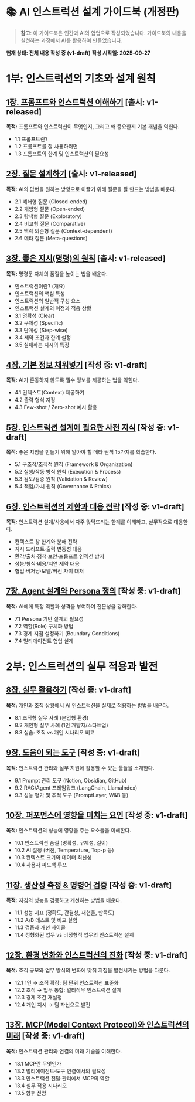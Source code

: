 # 📚 AI 인스트럭션 설계 가이드북 (개정판)

> **참고**: 이 가이드북은 인간과 AI의 협업으로 작성되었습니다. 가이드북의 내용을 실천하는 과정에서 AI를 활용하여 만들었습니다.

**현재 상태: 전체 내용 작성 중 (v1-draft)**
**작성 시작일: 2025-09-27**

# 1부: 인스트럭션의 기초와 설계 원칙

## [1장. 프롬프트와 인스트럭션 이해하기](01-introduction.md) [출시: v1-released]
**목적:** 프롬프트와 인스트럭션이 무엇인지, 그리고 왜 중요한지 기본 개념을 익힌다.

- 1.1 프롬프트란?
- 1.2 프롬프트를 잘 사용하려면
- 1.3 프롬프트의 한계 및 인스트럭션의 필요성

## [2장. 질문 설계하기](02-questions.md) [출시: v1-released]
**목적:** AI의 답변을 원하는 방향으로 이끌기 위해 질문을 잘 만드는 방법을 배운다.

- 2.1 폐쇄형 질문 (Closed-ended)
- 2.2 개방형 질문 (Open-ended)
- 2.3 탐색형 질문 (Exploratory)
- 2.4 비교형 질문 (Comparative)
- 2.5 맥락 의존형 질문 (Context-dependent)
- 2.6 메타 질문 (Meta-questions)

## [3장. 좋은 지시(명령)의 원칙](03-good-instructions.md) [출시: v1-released]
**목적:** 명령문 자체의 품질을 높이는 법을 배운다.

- 인스트럭션이란? (개요)
- 인스트럭션의 핵심 특성
- 인스트럭션의 일반적 구성 요소
- 인스트럭션 설계의 이점과 적용 상황
- 3.1 명확성 (Clear)
- 3.2 구체성 (Specific)
- 3.3 단계성 (Step-wise)
- 3.4 제약 조건과 한계 설정
- 3.5 실패하는 지시의 특징

## [4장. 기본 정보 채워넣기](04-context.md) [작성 중: v1-draft]
**목적:** AI가 혼동하지 않도록 필수 정보를 제공하는 법을 익힌다.

- 4.1 컨텍스트(Context) 제공하기
- 4.2 출력 형식 지정
- 4.3 Few-shot / Zero-shot 예시 활용

## [5장. 인스트럭션 설계에 필요한 사전 지식](05-meta-principles.md) [작성 중: v1-draft]
**목적:** 좋은 지침을 만들기 위해 알아야 할 메타 원칙 15가지를 학습한다.

- 5.1 구조적/조직적 원칙 (Framework & Organization)
- 5.2 실행/작동 방식 원칙 (Execution & Process)
- 5.3 검토/검증 원칙 (Validation & Review)
- 5.4 책임/가치 원칙 (Governance & Ethics)
## [6장. 인스트럭션의 제한과 대응 전략](06-limits.md) [작성 중: v1-draft]
**목적:** 인스트럭션 설계/사용에서 자주 맞닥뜨리는 한계를 이해하고, 실무적으로 대응한다.

- 컨텍스트 창 한계와 분해 전략
- 지시 드리프트·출력 변동성 대응
- 환각/출처·정책·보안·프롬프트 인젝션 방지
- 성능/형식·비용/지연 제약 대응
- 협업·버저닝·모델/버전 차이 대처

## [7장. Agent 설계와 Persona 정의](07-agent-persona.md) [작성 중: v1-draft]
**목적:** AI에게 특정 역할과 성격을 부여하여 전문성을 강화한다.

 - 7.1 Persona 기반 설계의 필요성
 - 7.2 역할(Role) 구체화 방법
 - 7.3 경계 지점 설정하기 (Boundary Conditions)
 - 7.4 멀티에이전트 협업 설계

# 2부: 인스트럭션의 실무 적용과 발전

## [8장. 실무 활용하기](08-practical.md) [작성 중: v1-draft]
**목적:** 개인과 조직 상황에서 AI 인스트럭션을 실제로 적용하는 방법을 배운다.

 - 8.1 조직형 실무 사례 (분업형 환경)
 - 8.2 개인형 실무 사례 (1인 개발자/스타트업)
 - 8.3 실습: 조직 vs 개인 시나리오 비교

## [9장. 도움이 되는 도구](09-tools.md) [작성 중: v1-draft]
**목적:** 인스트럭션 관리와 실무 지원에 활용할 수 있는 툴들을 소개한다.

 - 9.1 Prompt 관리 도구 (Notion, Obsidian, GitHub)
 - 9.2 RAG/Agent 프레임워크 (LangChain, LlamaIndex)
 - 9.3 성능 평가 및 추적 도구 (PromptLayer, W&B 등)

## [10장. 퍼포먼스에 영향을 미치는 요인](10-performance.md) [작성 중: v1-draft]
**목적:** 인스트럭션의 성능에 영향을 주는 요소들을 이해한다.

 - 10.1 인스트럭션 품질 (명확성, 구체성, 길이)
 - 10.2 AI 설정 (버전, Temperature, Top-p 등)
 - 10.3 컨텍스트 크기와 데이터 최신성
 - 10.4 사용자 피드백 루프

## [11장. 생산성 측정 & 명령어 검증](11-productivity.md) [작성 중: v1-draft]
**목적:** 지침의 성능을 검증하고 개선하는 방법을 배운다.

 - 11.1 성능 지표 (정확도, 간결성, 재현율, 만족도)
 - 11.2 A/B 테스트 및 비교 실험
 - 11.3 검증과 개선 사이클
 - 11.4 정형화된 업무 vs 비정형적 업무의 인스트럭션 설계

## [12장. 환경 변화와 인스트럭션의 진화](12-evolution.md) [작성 중: v1-draft]
**목적:** 조직 규모와 업무 방식의 변화에 맞춰 지침을 발전시키는 방법을 다룬다.

 - 12.1 1인 → 조직 확장: 팀 단위 인스트럭션 표준화
 - 12.2 조직 → 업무 통합: 멀티직무 인스트럭션 설계
 - 12.3 경계 조건 재설정
 - 12.4 개인 지시 → 팀 자산으로 발전

## [13장. MCP(Model Context Protocol)와 인스트럭션의 미래](13-mcp-future.md) [작성 중: v1-draft]
**목적:** 인스트럭션 관리와 연결의 미래 기술을 이해한다.

 - 13.1 MCP란 무엇인가
 - 13.2 멀티에이전트·도구 연결에서의 필요성
 - 13.3 인스트럭션 전달·관리에서 MCP의 역할
 - 13.4 실무 적용 시나리오
 - 13.5 향후 전망
